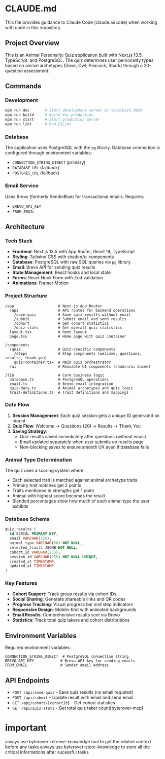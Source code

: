 # CLAUDE.md

This file provides guidance to Claude Code (claude.ai/code) when working with code in this repository.

## Project Overview

This is an Animal Personality Quiz application built with Next.js 13.5, TypeScript, and PostgreSQL. The quiz determines user personality types based on animal archetypes (Dove, Owl, Peacock, Shark) through a 20-question assessment.

## Commands

### Development
```bash
npm run dev       # Start development server on localhost:3000
npm run build     # Build for production
npm run start     # Start production server
npm run lint      # Run ESLint
```

### Database
The application uses PostgreSQL with the `pg` library. Database connection is configured through environment variables:
- `CONNECTION_STRING_DIRECT` (primary)
- `DATABASE_URL` (fallback)
- `POSTGRES_URL` (fallback)

### Email Service
Uses Brevo (formerly SendinBlue) for transactional emails. Requires:
- `BREVO_API_KEY`
- `FROM_EMAIL`

## Architecture

### Tech Stack
- **Frontend**: Next.js 13.5 with App Router, React 18, TypeScript
- **Styling**: Tailwind CSS with shadcn/ui components
- **Database**: PostgreSQL with raw SQL queries via `pg` library
- **Email**: Brevo API for sending quiz results
- **State Management**: React hooks and local state
- **Forms**: React Hook Form with Zod validation
- **Animations**: Framer Motion

### Project Structure
```
/app                    # Next.js App Router
  /api                  # API routes for backend operations
    /save-quiz          # Save quiz results without email
    /submit             # Submit email and send results
    /cohort             # Get cohort statistics
    /quiz-stats         # Get overall quiz statistics
  layout.tsx            # Root layout
  page.tsx              # Home page with quiz container

/components
  /quiz                 # Quiz-specific components
    /steps              # Step components (welcome, questions, results, thank-you)
    quiz-container.tsx  # Main quiz orchestrator
  /ui                   # Reusable UI components (shadcn/ui based)

/lib                    # Core business logic
  database.ts           # PostgreSQL operations
  email.ts              # Brevo email integration
  quiz-data.ts          # Animal archetypes and quiz logic
  trait-definitions.ts  # Trait definitions and mappings
```

### Data Flow
1. **Session Management**: Each quiz session gets a unique ID generated on mount
2. **Quiz Flow**: Welcome → Questions (20) → Results → Thank You
3. **Saving Strategy**: 
   - Quiz results saved immediately after questions (without email)
   - Email updated separately when user submits on results page
   - Non-blocking saves to ensure smooth UX even if database fails

### Animal Type Determination
The quiz uses a scoring system where:
- Each selected trait is matched against animal archetype traits
- Primary trait matches get 2 points
- Traits mentioned in strengths get 1 point
- Animal with highest score becomes the result
- Blended percentages show how much of each animal type the user exhibits

### Database Schema
```sql
quiz_results (
  id SERIAL PRIMARY KEY,
  email VARCHAR(255),
  animal_type VARCHAR(50) NOT NULL,
  selected_traits JSONB NOT NULL,
  cohort_id VARCHAR(255),
  session_id VARCHAR(255) NOT NULL UNIQUE,
  created_at TIMESTAMP,
  updated_at TIMESTAMP
)
```

### Key Features
- **Cohort Support**: Track group results via cohort IDs
- **Social Sharing**: Generate shareable links and QR codes
- **Progress Tracking**: Visual progress bar and step indicators
- **Responsive Design**: Mobile-first with animated backgrounds
- **Email Results**: Comprehensive results sent via Brevo
- **Statistics**: Track total quiz takers and cohort distributions

## Environment Variables

Required environment variables:
```
CONNECTION_STRING_DIRECT  # PostgreSQL connection string
BREVO_API_KEY            # Brevo API key for sending emails
FROM_EMAIL               # Sender email address
```

## API Endpoints

- `POST /api/save-quiz` - Save quiz results (no email required)
- `POST /api/submit` - Update result with email and send email
- `GET /api/cohort/[cohortId]` - Get cohort statistics
- `GET /api/quiz-stats` - Get total quiz taker count[byterover-mcp]

# important 
always use byterover-retrieve-knowledge tool to get the related context before any tasks 
always use byterover-store-knowledge to store all the critical informations after sucessful tasks